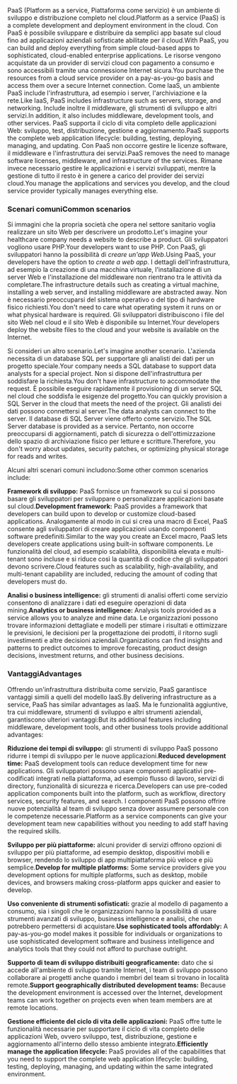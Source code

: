 <span data-ttu-id="013b5-101">PaaS (Platform as a service, Piattaforma come servizio) è un ambiente di sviluppo e distribuzione completo nel cloud.</span><span class="sxs-lookup"><span data-stu-id="013b5-101">Platform as a service (PaaS) is a complete development and deployment environment in the cloud.</span></span> <span data-ttu-id="013b5-102">Con PaaS è possibile sviluppare e distribuire da semplici app basate sul cloud fino ad applicazioni aziendali sofisticate abilitate per il cloud.</span><span class="sxs-lookup"><span data-stu-id="013b5-102">With PaaS, you can build and deploy everything from simple cloud-based apps to sophisticated, cloud-enabled enterprise applications.</span></span> <span data-ttu-id="013b5-103">Le risorse vengono acquistate da un provider di servizi cloud con pagamento a consumo e sono accessibili tramite una connessione Internet sicura.</span><span class="sxs-lookup"><span data-stu-id="013b5-103">You purchase the resources from a cloud service provider on a pay-as-you-go basis and access them over a secure Internet connection.</span></span> <span data-ttu-id="013b5-104">Come IaaS, un ambiente PaaS include l'infrastruttura, ad esempio i server, l'archiviazione e la rete.</span><span class="sxs-lookup"><span data-stu-id="013b5-104">Like IaaS, PaaS includes infrastructure such as servers, storage, and networking.</span></span> <span data-ttu-id="013b5-105">Include inoltre il middleware, gli strumenti di sviluppo e altri servizi.</span><span class="sxs-lookup"><span data-stu-id="013b5-105">In addition, it also includes middleware, development tools, and other services.</span></span> <span data-ttu-id="013b5-106">PaaS supporta il ciclo di vita completo delle applicazioni Web: sviluppo, test, distribuzione, gestione e aggiornamento.</span><span class="sxs-lookup"><span data-stu-id="013b5-106">PaaS supports the complete web application lifecycle: building, testing, deploying, managing, and updating.</span></span> <span data-ttu-id="013b5-107">Con PaaS non occorre gestire le licenze software, il middleware e l'infrastruttura dei servizi.</span><span class="sxs-lookup"><span data-stu-id="013b5-107">PaaS removes the need to manage software licenses, middleware, and infrastructure of the services.</span></span> <span data-ttu-id="013b5-108">Rimane invece necessario gestire le applicazioni e i servizi sviluppati, mentre la gestione di tutto il resto è in genere a carico del provider dei servizi cloud.</span><span class="sxs-lookup"><span data-stu-id="013b5-108">You manage the applications and services you develop, and the cloud service provider typically manages everything else.</span></span>

### <a name="common-scenarios"></a><span data-ttu-id="013b5-109">Scenari comuni</span><span class="sxs-lookup"><span data-stu-id="013b5-109">Common scenarios</span></span>

<span data-ttu-id="013b5-110">Si immagini che la propria società che opera nel settore sanitario voglia realizzare un sito Web per descrivere un prodotto.</span><span class="sxs-lookup"><span data-stu-id="013b5-110">Let's imagine your healthcare company needs a website to describe a product.</span></span> <span data-ttu-id="013b5-111">Gli sviluppatori vogliono usare PHP.</span><span class="sxs-lookup"><span data-stu-id="013b5-111">Your developers want to use PHP.</span></span> <span data-ttu-id="013b5-112">Con PaaS, gli sviluppatori hanno la possibilità di *creare un'app Web*.</span><span class="sxs-lookup"><span data-stu-id="013b5-112">Using PaaS, your developers have the option to *create a web app*.</span></span> <span data-ttu-id="013b5-113">I dettagli dell'infrastruttura, ad esempio la creazione di una macchina virtuale, l'installazione di un server Web e l'installazione del middleware non rientrano tra le attività da completare.</span><span class="sxs-lookup"><span data-stu-id="013b5-113">The infrastructure details such as creating a virtual machine, installing a web server, and installing middleware are abstracted away.</span></span> <span data-ttu-id="013b5-114">Non è necessario preoccuparsi del sistema operativo o del tipo di hardware fisico richiesti.</span><span class="sxs-lookup"><span data-stu-id="013b5-114">You don't need to care what operating system it runs on or what physical hardware is required.</span></span> <span data-ttu-id="013b5-115">Gli sviluppatori distribuiscono i file del sito Web nel cloud e il sito Web è disponibile su Internet.</span><span class="sxs-lookup"><span data-stu-id="013b5-115">Your developers deploy the website files to the cloud and your website is available on the Internet.</span></span>

<span data-ttu-id="013b5-116">Si consideri un altro scenario.</span><span class="sxs-lookup"><span data-stu-id="013b5-116">Let's imagine another scenario.</span></span> <span data-ttu-id="013b5-117">L'azienda necessita di un database SQL per supportare gli analisti dei dati per un progetto speciale.</span><span class="sxs-lookup"><span data-stu-id="013b5-117">Your company needs a SQL database to support data analysts for a special project.</span></span> <span data-ttu-id="013b5-118">Non si dispone dell'infrastruttura per soddisfare la richiesta.</span><span class="sxs-lookup"><span data-stu-id="013b5-118">You don't have infrastructure to accommodate the request.</span></span> <span data-ttu-id="013b5-119">È possibile eseguire rapidamente il provisioning di un server SQL nel cloud che soddisfa le esigenze del progetto.</span><span class="sxs-lookup"><span data-stu-id="013b5-119">You can quickly provision a SQL Server in the cloud that meets the need of the project.</span></span> <span data-ttu-id="013b5-120">Gli analisti dei dati possono connettersi al server.</span><span class="sxs-lookup"><span data-stu-id="013b5-120">The data analysts can connect to the server.</span></span> <span data-ttu-id="013b5-121">Il database di SQL Server viene offerto come servizio.</span><span class="sxs-lookup"><span data-stu-id="013b5-121">The SQL Server database is provided as a service.</span></span> <span data-ttu-id="013b5-122">Pertanto, non occorre preoccuparsi di aggiornamenti, patch di sicurezza o dell'ottimizzazione dello spazio di archiviazione fisico per letture e scritture.</span><span class="sxs-lookup"><span data-stu-id="013b5-122">Therefore, you don't worry about updates, security patches, or optimizing physical storage for reads and writes.</span></span>

<span data-ttu-id="013b5-123">Alcuni altri scenari comuni includono:</span><span class="sxs-lookup"><span data-stu-id="013b5-123">Some other common scenarios include:</span></span>

<span data-ttu-id="013b5-124">**Framework di sviluppo:** PaaS fornisce un framework su cui si possono basare gli sviluppatori per sviluppare o personalizzare applicazioni basate sul cloud.</span><span class="sxs-lookup"><span data-stu-id="013b5-124">**Development framework:** PaaS provides a framework that developers can build upon to develop or customize cloud-based applications.</span></span> <span data-ttu-id="013b5-125">Analogamente al modo in cui si crea una macro di Excel, PaaS consente agli sviluppatori di creare applicazioni usando componenti software predefiniti.</span><span class="sxs-lookup"><span data-stu-id="013b5-125">Similar to the way you create an Excel macro, PaaS lets developers create applications using built-in software components.</span></span> <span data-ttu-id="013b5-126">Le funzionalità del cloud, ad esempio scalabilità, disponibilità elevata e multi-tenant sono incluse e si riduce così la quantità di codice che gli sviluppatori devono scrivere.</span><span class="sxs-lookup"><span data-stu-id="013b5-126">Cloud features such as scalability, high-availability, and multi-tenant capability are included, reducing the amount of coding that developers must do.</span></span>

<span data-ttu-id="013b5-127">**Analisi o business intelligence:** gli strumenti di analisi offerti come servizio consentono di analizzare i dati ed eseguire operazioni di data mining.</span><span class="sxs-lookup"><span data-stu-id="013b5-127">**Analytics or business intelligence:** Analysis tools provided as a service allows you to analyze and mine data.</span></span> <span data-ttu-id="013b5-128">Le organizzazioni possono trovare informazioni dettagliate e modelli per stimare i risultati e ottimizzare le previsioni, le decisioni per la progettazione dei prodotti, il ritorno sugli investimenti e altre decisioni aziendali.</span><span class="sxs-lookup"><span data-stu-id="013b5-128">Organizations can find insights and patterns to predict outcomes to improve forecasting, product design decisions, investment returns, and other business decisions.</span></span>

### <a name="advantages"></a><span data-ttu-id="013b5-129">Vantaggi</span><span class="sxs-lookup"><span data-stu-id="013b5-129">Advantages</span></span>

<span data-ttu-id="013b5-130">Offrendo un'infrastruttura distribuita come servizio, PaaS garantisce vantaggi simili a quelli del modello IaaS.</span><span class="sxs-lookup"><span data-stu-id="013b5-130">By delivering infrastructure as a service, PaaS has similar advantages as IaaS.</span></span> <span data-ttu-id="013b5-131">Ma le funzionalità aggiuntive, tra cui middleware, strumenti di sviluppo e altri strumenti aziendali, garantiscono ulteriori vantaggi:</span><span class="sxs-lookup"><span data-stu-id="013b5-131">But its additional features including middleware, development tools, and other business tools provide additional advantages:</span></span>

<span data-ttu-id="013b5-132">**Riduzione dei tempi di sviluppo:** gli strumenti di sviluppo PaaS possono ridurre i tempi di sviluppo per le nuove applicazioni.</span><span class="sxs-lookup"><span data-stu-id="013b5-132">**Reduced development time:** PaaS development tools can reduce development time for new applications.</span></span> <span data-ttu-id="013b5-133">Gli sviluppatori possono usare componenti applicativi pre-codificati integrati nella piattaforma, ad esempio flusso di lavoro, servizi di directory, funzionalità di sicurezza e ricerca.</span><span class="sxs-lookup"><span data-stu-id="013b5-133">Developers can use pre-coded application components built into the platform, such as workflow, directory services, security features, and search.</span></span> <span data-ttu-id="013b5-134">I componenti PaaS possono offrire nuove potenzialità al team di sviluppo senza dover assumere personale con le competenze necessarie.</span><span class="sxs-lookup"><span data-stu-id="013b5-134">Platform as a service components can give your development team new capabilities without you needing to add staff having the required skills.</span></span>

<span data-ttu-id="013b5-135">**Sviluppo per più piattaforme:** alcuni provider di servizi offrono opzioni di sviluppo per più piattaforme, ad esempio desktop, dispositivi mobili e browser, rendendo lo sviluppo di app multipiattaforma più veloce e più semplice.</span><span class="sxs-lookup"><span data-stu-id="013b5-135">**Develop for multiple platforms:** Some service providers give you development options for multiple platforms, such as desktop, mobile devices, and browsers making cross-platform apps quicker and easier to develop.</span></span>

<span data-ttu-id="013b5-136">**Uso conveniente di strumenti sofisticati:** grazie al modello di pagamento a consumo, sia i singoli che le organizzazioni hanno la possibilità di usare strumenti avanzati di sviluppo, business intelligence e analisi, che non potrebbero permettersi di acquistare.</span><span class="sxs-lookup"><span data-stu-id="013b5-136">**Use sophisticated tools affordably:** A pay-as-you-go model makes it possible for individuals or organizations to use sophisticated development software and business intelligence and analytics tools that they could not afford to purchase outright.</span></span>

<span data-ttu-id="013b5-137">**Supporto di team di sviluppo distribuiti geograficamente:** dato che si accede all'ambiente di sviluppo tramite Internet, i team di sviluppo possono collaborare ai progetti anche quando i membri del team si trovano in località remote.</span><span class="sxs-lookup"><span data-stu-id="013b5-137">**Support geographically distributed development teams:** Because the development environment is accessed over the Internet, development teams can work together on projects even when team members are at remote locations.</span></span>

<span data-ttu-id="013b5-138">**Gestione efficiente del ciclo di vita delle applicazioni:** PaaS offre tutte le funzionalità necessarie per supportare il ciclo di vita completo delle applicazioni Web, ovvero sviluppo, test, distribuzione, gestione e aggiornamento all'interno dello stesso ambiente integrato.</span><span class="sxs-lookup"><span data-stu-id="013b5-138">**Efficiently manage the application lifecycle:** PaaS provides all of the capabilities that you need to support the complete web application lifecycle: building, testing, deploying, managing, and updating within the same integrated environment.</span></span>
